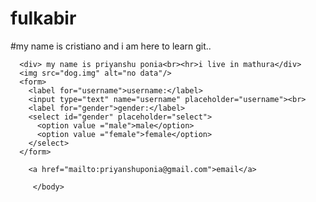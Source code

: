 # fulkabir
#my name is cristiano and i am here to learn git..
<!DOCTYPE html>
  <html>
    <head><title></title></head>
    <body>
      
      <div> my name is priyanshu ponia<br><hr>i live in mathura</div>
      <img src="dog.img" alt="no data"/>
      <form>
        <label for="username">username:</label>
        <input type="text" name="username" placeholder="username"><br>
        <label for="gender">gender:</label>
        <select id="gender" placeholder="select">
          <option value ="male">male</option>
          <option value ="female">female</option>
        </select>
      </form>
     
        <a href="mailto:priyanshuponia@gmail.com">email</a> 

         </body>
  </html>